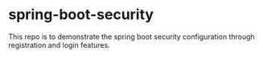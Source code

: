 # spring-boot-security
This repo is to demonstrate the spring boot security configuration through registration and login features.
